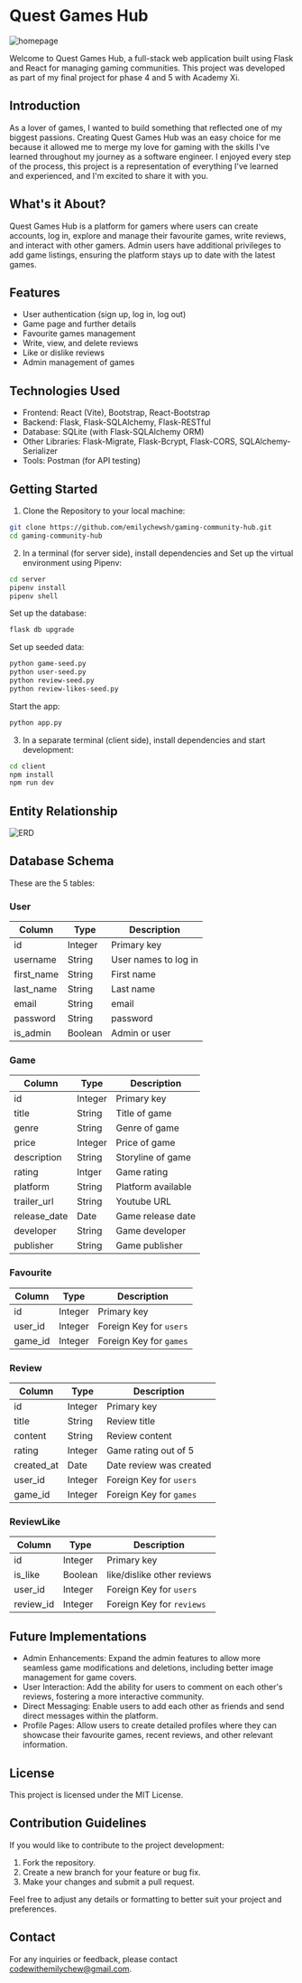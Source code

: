 # Quest Games Hub

![homepage](assets/images/home-page.JPG)

Welcome to Quest Games Hub, a full-stack web application built using Flask and React for managing gaming communities. This project was developed as part of my final project for phase 4 and 5 with Academy Xi. <br>

## Introduction

As a lover of games, I wanted to build something that reflected one of my biggest passions. Creating Quest Games Hub was an easy choice for me because it allowed me to merge my love for gaming with the skills I've learned throughout my journey as a software engineer. I enjoyed every step of the process, this project is a representation of everything I've learned and experienced, and I'm excited to share it with you.

## What's it About?

Quest Games Hub is a platform for gamers where users can create accounts, log in, explore and manage their favourite games, write reviews, and interact with other gamers. Admin users have additional privileges to add game listings, ensuring the platform stays up to date with the latest games.

## Features

- User authentication (sign up, log in, log out)
- Game page and further details
- Favourite games management
- Write, view, and delete reviews
- Like or dislike reviews
- Admin management of games

## Technologies Used

- Frontend: React (Vite), Bootstrap, React-Bootstrap
- Backend: Flask, Flask-SQLAlchemy, Flask-RESTful
- Database: SQLite (with Flask-SQLAlchemy ORM)
- Other Libraries: Flask-Migrate, Flask-Bcrypt, Flask-CORS, SQLAlchemy-Serializer
- Tools: Postman (for API testing)

## Getting Started

1. Clone the Repository to your local machine:

```bash
git clone https://github.com/emilychewsh/gaming-community-hub.git
cd gaming-community-hub
```

2. In a terminal (for server side), install dependencies and Set up the virtual environment using Pipenv:

```bash
cd server
pipenv install
pipenv shell
```

Set up the database:

```bash
flask db upgrade
```

Set up seeded data:

```bash
python game-seed.py
python user-seed.py
python review-seed.py
python review-likes-seed.py
```

Start the app:

```bash
python app.py
```

3. In a separate terminal (client side), install dependencies and start development:

```bash
cd client
npm install
npm run dev
```

## Entity Relationship

![ERD](assets/images/erd-diagram.JPG)

## Database Schema

These are the 5 tables:

### User

| Column     | Type    | Description          |
| ---------- | ------- | -------------------- |
| id         | Integer | Primary key          |
| username   | String  | User names to log in |
| first_name | String  | First name           |
| last_name  | String  | Last name            |
| email      | String  | email                |
| password   | String  | password             |
| is_admin   | Boolean | Admin or user        |

### Game

| Column       | Type    | Description        |
| ------------ | ------- | ------------------ |
| id           | Integer | Primary key        |
| title        | String  | Title of game      |
| genre        | String  | Genre of game      |
| price        | Integer | Price of game      |
| description  | String  | Storyline of game  |
| rating       | Intger  | Game rating        |
| platform     | String  | Platform available |
| trailer_url  | String  | Youtube URL        |
| release_date | Date    | Game release date  |
| developer    | String  | Game developer     |
| publisher    | String  | Game publisher     |

### Favourite

| Column  | Type    | Description             |
| ------- | ------- | ----------------------- |
| id      | Integer | Primary key             |
| user_id | Integer | Foreign Key for `users` |
| game_id | Integer | Foreign Key for `games` |

### Review

| Column     | Type    | Description             |
| ---------- | ------- | ----------------------- |
| id         | Integer | Primary key             |
| title      | String  | Review title            |
| content    | String  | Review content          |
| rating     | Integer | Game rating out of 5    |
| created_at | Date    | Date review was created |
| user_id    | Integer | Foreign Key for `users` |
| game_id    | Integer | Foreign Key for `games` |

### ReviewLike

| Column    | Type    | Description                |
| --------- | ------- | -------------------------- |
| id        | Integer | Primary key                |
| is_like   | Boolean | like/dislike other reviews |
| user_id   | Integer | Foreign Key for `users`    |
| review_id | Integer | Foreign Key for `reviews`  |

## Future Implementations

- Admin Enhancements: Expand the admin features to allow more seamless game modifications and deletions, including better image management for game covers. <br />
- User Interaction: Add the ability for users to comment on each other's reviews, fostering a more interactive community. <br />
- Direct Messaging: Enable users to add each other as friends and send direct messages within the platform. <br />
- Profile Pages: Allow users to create detailed profiles where they can showcase their favourite games, recent reviews, and other relevant information. <br />

## License

This project is licensed under the MIT License.

## Contribution Guidelines

If you would like to contribute to the project development:

1. Fork the repository.
2. Create a new branch for your feature or bug fix.
3. Make your changes and submit a pull request.

Feel free to adjust any details or formatting to better suit your project and preferences.

## Contact

For any inquiries or feedback, please contact codewithemilychew@gmail.com.
